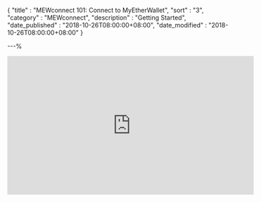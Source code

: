 {
"title" : "MEWconnect 101: Connect to MyEtherWallet",
"sort" : "3",
"category" : "MEWconnect",
"description" : "Getting Started",
"date_published" : "2018-10-26T08:00:00+08:00",
"date_modified" : "2018-10-26T08:00:00+08:00"
}

---%

<div class="video__wrapper"><iframe width="560" height="315" src="https://www.youtube.com/embed/IuyfpsYTZrI" frameborder="0" allowfullscreen></iframe>
</div>
